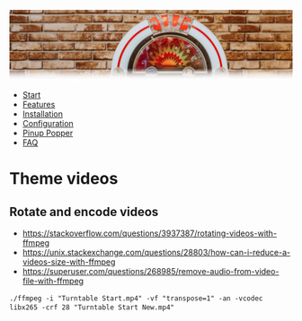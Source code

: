![Jukebox](images/jukebox-header.png)

- [Start](index.md)
- [Features](FEATURES.md)
- [Installation](INSTALLATION.md)
- [Configuration](CONFIGURATION.md)
- [Pinup Popper](PINUP-POPPER.md)
- [FAQ](FAQ.md)

# Theme videos

## Rotate and encode videos

* https://stackoverflow.com/questions/3937387/rotating-videos-with-ffmpeg
* https://unix.stackexchange.com/questions/28803/how-can-i-reduce-a-videos-size-with-ffmpeg
* https://superuser.com/questions/268985/remove-audio-from-video-file-with-ffmpeg

```Shell
./ffmpeg -i "Turntable Start.mp4" -vf "transpose=1" -an -vcodec libx265 -crf 28 "Turntable Start New.mp4"
```
